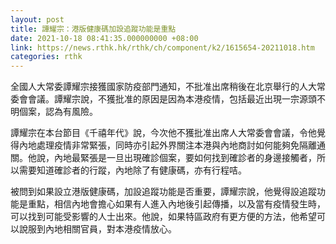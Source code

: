 ```yaml
---
layout: post
title: 譚耀宗：港版健康碼加設追蹤功能是重點
date: 2021-10-18 08:41:35.000000000 +08:00
link: https://news.rthk.hk/rthk/ch/component/k2/1615654-20211018.htm
categories: rthk
---
```


全國人大常委譚耀宗接獲國家防疫部門通知，不批准出席稍後在北京舉行的人大常委會會議。譚耀宗說，不獲批准的原因是因為本港疫情，包括最近出現一宗源頭不明個案，認為有風險。

譚耀宗在本台節目《千禧年代》說，今次他不獲批准出席人大常委會會議，令他覺得內地處理疫情非常緊張，同時亦引起外界關注本港與內地商討如何能夠免隔離通關。他說，內地最緊張是一旦出現確診個案，要如何找到確診者的身邊接觸者，所以需要知道確診者的行蹤，內地除了有健康碼，亦有行程咭。

被問到如果設立港版健康碼，加設追蹤功能是否重要，譚耀宗說，他覺得設追蹤功能是重點，相信內地會擔心如果有人進入內地後引起傳播，以及當有疫情發生時，可以找到可能受影響的人士出來。他說，如果特區政府有更方便的方法，他希望可以說服到內地相關官員，對本港疫情放心。
